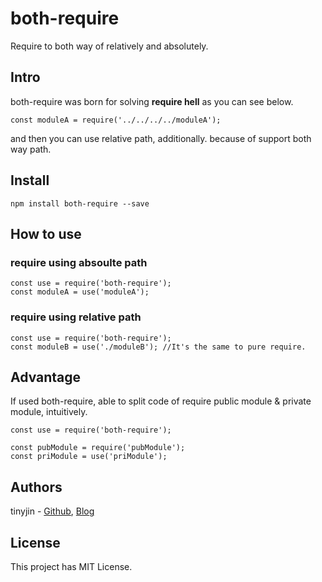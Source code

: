 # both-require
Require to both way of relatively and absolutely.

## Intro
both-require was born for solving **require hell** as you can see below.
```
const moduleA = require('../../../../moduleA');
```
and then you can use relative path, additionally. because of support both way path.

## Install
```
npm install both-require --save
```

## How to use
### require using absoulte path
```
const use = require('both-require');
const moduleA = use('moduleA');
```

### require using relative path
```
const use = require('both-require');
const moduleB = use('./moduleB'); //It's the same to pure require.
```

## Advantage
If used both-require, able to split code of require public module & private module, intuitively.
```
const use = require('both-require');

const pubModule = require('pubModule');
const priModule = use('priModule');
``` 

## Authors
tinyjin - [Github](https://github.com/tinyjin), [Blog](http://jinui.kr)

## License
This project has MIT License.